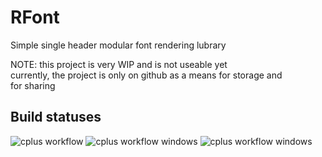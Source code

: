 # RFont
Simple single header modular font rendering lubrary

NOTE: 
this project is very WIP and is not useable yet\
currently, the project is only on github as a means for storage and\
for sharing

## Build statuses
![cplus workflow](https://github.com/ColleagueRiley/RFont/actions/workflows/linux.yml/badge.svg)
![cplus workflow windows](https://github.com/ColleagueRiley/RFont/actions/workflows/windows.yml/badge.svg)
![cplus workflow windows](https://github.com/ColleagueRiley/RFont/actions/workflows/macos.yml/badge.svg)